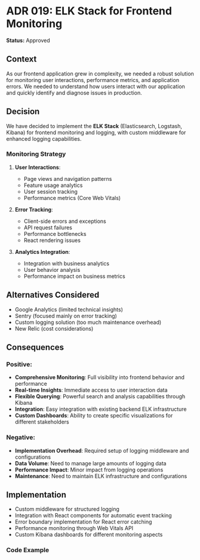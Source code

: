 # ADR 019: ELK Stack for Frontend Monitoring

**Status:** Approved

## Context
As our frontend application grew in complexity, we needed a robust solution for monitoring user interactions, performance metrics, and application errors. We needed to understand how users interact with our application and quickly identify and diagnose issues in production.

## Decision
We have decided to implement the **ELK Stack** (Elasticsearch, Logstash, Kibana) for frontend monitoring and logging, with custom middleware for enhanced logging capabilities.

### Monitoring Strategy
1. **User Interactions**:
   - Page views and navigation patterns
   - Feature usage analytics
   - User session tracking
   - Performance metrics (Core Web Vitals)

2. **Error Tracking**:
   - Client-side errors and exceptions
   - API request failures
   - Performance bottlenecks
   - React rendering issues

3. **Analytics Integration**:
   - Integration with business analytics
   - User behavior analysis
   - Performance impact on business metrics

## Alternatives Considered
- Google Analytics (limited technical insights)
- Sentry (focused mainly on error tracking)
- Custom logging solution (too much maintenance overhead)
- New Relic (cost considerations)

## Consequences
### Positive:
- **Comprehensive Monitoring**: Full visibility into frontend behavior and performance
- **Real-time Insights**: Immediate access to user interaction data
- **Flexible Querying**: Powerful search and analysis capabilities through Kibana
- **Integration**: Easy integration with existing backend ELK infrastructure
- **Custom Dashboards**: Ability to create specific visualizations for different stakeholders

### Negative:
- **Implementation Overhead**: Required setup of logging middleware and configurations
- **Data Volume**: Need to manage large amounts of logging data
- **Performance Impact**: Minor impact from logging operations
- **Maintenance**: Need to maintain ELK infrastructure and configurations

## Implementation
- Custom middleware for structured logging
- Integration with React components for automatic event tracking
- Error boundary implementation for React error catching
- Performance monitoring through Web Vitals API
- Custom Kibana dashboards for different monitoring aspects

### Code Example 
